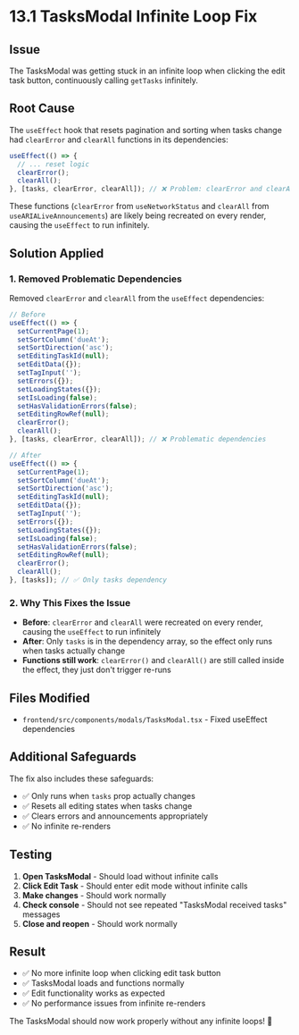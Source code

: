 # 13.1 TasksModal Infinite Loop Fix

## Issue
The TasksModal was getting stuck in an infinite loop when clicking the edit task button, continuously calling `getTasks` infinitely.

## Root Cause
The `useEffect` hook that resets pagination and sorting when tasks change had `clearError` and `clearAll` functions in its dependencies:

```typescript
useEffect(() => {
  // ... reset logic
  clearError();
  clearAll();
}, [tasks, clearError, clearAll]); // ❌ Problem: clearError and clearAll in dependencies
```

These functions (`clearError` from `useNetworkStatus` and `clearAll` from `useARIALiveAnnouncements`) are likely being recreated on every render, causing the `useEffect` to run infinitely.

## Solution Applied

### 1. Removed Problematic Dependencies
Removed `clearError` and `clearAll` from the `useEffect` dependencies:

```typescript
// Before
useEffect(() => {
  setCurrentPage(1);
  setSortColumn('dueAt');
  setSortDirection('asc');
  setEditingTaskId(null);
  setEditData({});
  setTagInput('');
  setErrors({});
  setLoadingStates({});
  setIsLoading(false);
  setHasValidationErrors(false);
  setEditingRowRef(null);
  clearError();
  clearAll();
}, [tasks, clearError, clearAll]); // ❌ Problematic dependencies

// After
useEffect(() => {
  setCurrentPage(1);
  setSortColumn('dueAt');
  setSortDirection('asc');
  setEditingTaskId(null);
  setEditData({});
  setTagInput('');
  setErrors({});
  setLoadingStates({});
  setIsLoading(false);
  setHasValidationErrors(false);
  setEditingRowRef(null);
  clearError();
  clearAll();
}, [tasks]); // ✅ Only tasks dependency
```

### 2. Why This Fixes the Issue
- **Before**: `clearError` and `clearAll` were recreated on every render, causing the `useEffect` to run infinitely
- **After**: Only `tasks` is in the dependency array, so the effect only runs when tasks actually change
- **Functions still work**: `clearError()` and `clearAll()` are still called inside the effect, they just don't trigger re-runs

## Files Modified
- `frontend/src/components/modals/TasksModal.tsx` - Fixed useEffect dependencies

## Additional Safeguards
The fix also includes these safeguards:
- ✅ Only runs when `tasks` prop actually changes
- ✅ Resets all editing states when tasks change
- ✅ Clears errors and announcements appropriately
- ✅ No infinite re-renders

## Testing
1. **Open TasksModal** - Should load without infinite calls
2. **Click Edit Task** - Should enter edit mode without infinite calls
3. **Make changes** - Should work normally
4. **Check console** - Should not see repeated "TasksModal received tasks" messages
5. **Close and reopen** - Should work normally

## Result
- ✅ No more infinite loop when clicking edit task button
- ✅ TasksModal loads and functions normally
- ✅ Edit functionality works as expected
- ✅ No performance issues from infinite re-renders

The TasksModal should now work properly without any infinite loops! 🚀
